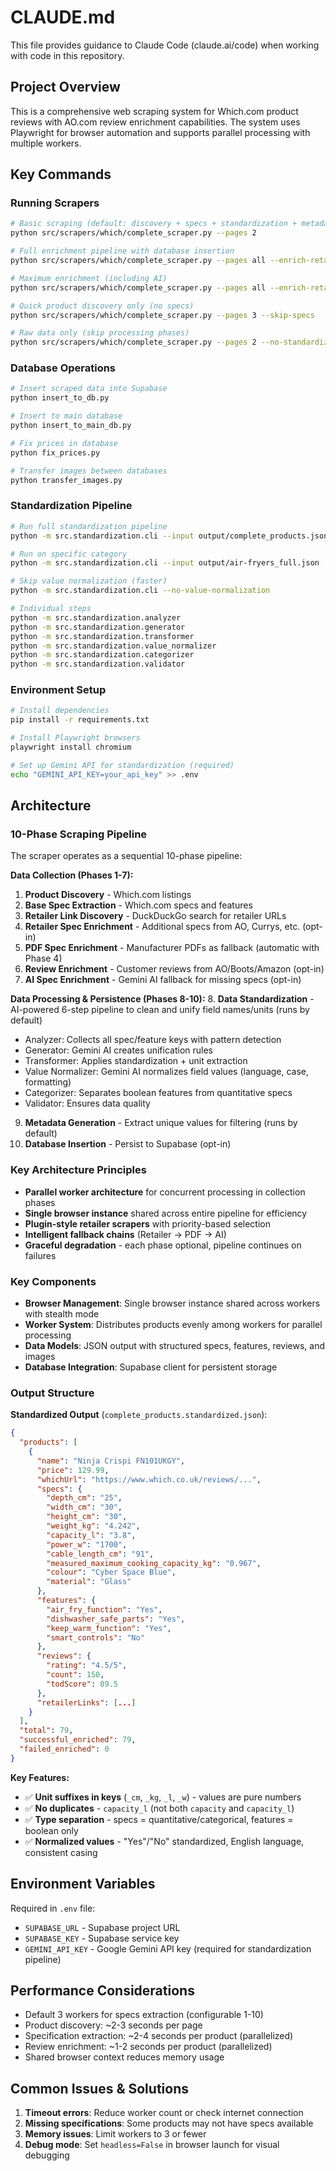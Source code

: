 # CLAUDE.md

This file provides guidance to Claude Code (claude.ai/code) when working with code in this repository.

## Project Overview

This is a comprehensive web scraping system for Which.com product reviews with AO.com review enrichment capabilities. The system uses Playwright for browser automation and supports parallel processing with multiple workers.

## Key Commands

### Running Scrapers
```bash
# Basic scraping (default: discovery + specs + standardization + metadata)
python src/scrapers/which/complete_scraper.py --pages 2

# Full enrichment pipeline with database insertion
python src/scrapers/which/complete_scraper.py --pages all --enrich-retailers --enrich-reviews --save-to-db

# Maximum enrichment (including AI)
python src/scrapers/which/complete_scraper.py --pages all --enrich-retailers --enrich-reviews --enrich-ai --save-to-db

# Quick product discovery only (no specs)
python src/scrapers/which/complete_scraper.py --pages 3 --skip-specs

# Raw data only (skip processing phases)
python src/scrapers/which/complete_scraper.py --pages 2 --no-standardization --no-metadata
```

### Database Operations
```bash
# Insert scraped data into Supabase
python insert_to_db.py

# Insert to main database
python insert_to_main_db.py

# Fix prices in database
python fix_prices.py

# Transfer images between databases
python transfer_images.py
```

### Standardization Pipeline
```bash
# Run full standardization pipeline
python -m src.standardization.cli --input output/complete_products.json

# Run on specific category
python -m src.standardization.cli --input output/air-fryers_full.json

# Skip value normalization (faster)
python -m src.standardization.cli --no-value-normalization

# Individual steps
python -m src.standardization.analyzer
python -m src.standardization.generator
python -m src.standardization.transformer
python -m src.standardization.value_normalizer
python -m src.standardization.categorizer
python -m src.standardization.validator
```

### Environment Setup
```bash
# Install dependencies
pip install -r requirements.txt

# Install Playwright browsers
playwright install chromium

# Set up Gemini API for standardization (required)
echo "GEMINI_API_KEY=your_api_key" >> .env
```

## Architecture

### 10-Phase Scraping Pipeline

The scraper operates as a sequential 10-phase pipeline:

**Data Collection (Phases 1-7):**
1. **Product Discovery** - Which.com listings
2. **Base Spec Extraction** - Which.com specs and features
3. **Retailer Link Discovery** - DuckDuckGo search for retailer URLs
4. **Retailer Spec Enrichment** - Additional specs from AO, Currys, etc. (opt-in)
5. **PDF Spec Enrichment** - Manufacturer PDFs as fallback (automatic with Phase 4)
6. **Review Enrichment** - Customer reviews from AO/Boots/Amazon (opt-in)
7. **AI Spec Enrichment** - Gemini AI fallback for missing specs (opt-in)

**Data Processing & Persistence (Phases 8-10):**
8. **Data Standardization** - AI-powered 6-step pipeline to clean and unify field names/units (runs by default)
   - Analyzer: Collects all spec/feature keys with pattern detection
   - Generator: Gemini AI creates unification rules
   - Transformer: Applies standardization + unit extraction
   - Value Normalizer: Gemini AI normalizes field values (language, case, formatting)
   - Categorizer: Separates boolean features from quantitative specs
   - Validator: Ensures data quality
9. **Metadata Generation** - Extract unique values for filtering (runs by default)
10. **Database Insertion** - Persist to Supabase (opt-in)

### Key Architecture Principles

- **Parallel worker architecture** for concurrent processing in collection phases
- **Single browser instance** shared across entire pipeline for efficiency
- **Plugin-style retailer scrapers** with priority-based selection
- **Intelligent fallback chains** (Retailer → PDF → AI)
- **Graceful degradation** - each phase optional, pipeline continues on failures

### Key Components

- **Browser Management**: Single browser instance shared across workers with stealth mode
- **Worker System**: Distributes products evenly among workers for parallel processing
- **Data Models**: JSON output with structured specs, features, reviews, and images
- **Database Integration**: Supabase client for persistent storage

### Output Structure

**Standardized Output** (`complete_products.standardized.json`):
```json
{
  "products": [
    {
      "name": "Ninja Crispi FN101UKGY",
      "price": 129.99,
      "whichUrl": "https://www.which.co.uk/reviews/...",
      "specs": {
        "depth_cm": "25",
        "width_cm": "30",
        "height_cm": "30",
        "weight_kg": "4.242",
        "capacity_l": "3.8",
        "power_w": "1700",
        "cable_length_cm": "91",
        "measured_maximum_cooking_capacity_kg": "0.967",
        "colour": "Cyber Space Blue",
        "material": "Glass"
      },
      "features": {
        "air_fry_function": "Yes",
        "dishwasher_safe_parts": "Yes",
        "keep_warm_function": "Yes",
        "smart_controls": "No"
      },
      "reviews": {
        "rating": "4.5/5",
        "count": 150,
        "todScore": 89.5
      },
      "retailerLinks": [...]
    }
  ],
  "total": 79,
  "successful_enriched": 79,
  "failed_enriched": 0
}
```

**Key Features:**
- ✅ **Unit suffixes in keys** (`_cm`, `_kg`, `_l`, `_w`) - values are pure numbers
- ✅ **No duplicates** - `capacity_l` (not both `capacity` and `capacity_l`)
- ✅ **Type separation** - specs = quantitative/categorical, features = boolean only
- ✅ **Normalized values** - "Yes"/"No" standardized, English language, consistent casing

## Environment Variables

Required in `.env` file:
- `SUPABASE_URL` - Supabase project URL
- `SUPABASE_KEY` - Supabase service key
- `GEMINI_API_KEY` - Google Gemini API key (required for standardization pipeline)

## Performance Considerations

- Default 3 workers for specs extraction (configurable 1-10)
- Product discovery: ~2-3 seconds per page
- Specification extraction: ~2-4 seconds per product (parallelized)
- Review enrichment: ~1-2 seconds per product (parallelized)
- Shared browser context reduces memory usage

## Common Issues & Solutions

1. **Timeout errors**: Reduce worker count or check internet connection
2. **Missing specifications**: Some products may not have specs available
3. **Memory issues**: Limit workers to 3 or fewer
4. **Debug mode**: Set `headless=False` in browser launch for visual debugging